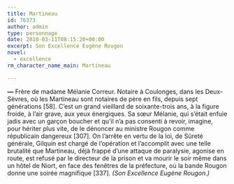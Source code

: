 ```yaml
---
title: Martineau
id: 76373
author: admin
type: personnage
date: 2010-03-11T08:15:20+00:00
excerpt: Son Excellence Eugène Rougon
novel:
  - excellence
rm_character_name_main: Martineau

---
```

**—** Frère de madame Mélanie Correur. Notaire à Coulonges, dans les Deux-Sèvres, où les Martineau sont notaires de père en fils, depuis sept générations [58]. C’est un grand vieillard de soixante-trois ans, à la figure froide, à l’air grave, aux yeux énergiques. Sa sœur Mélanie, qui s’était enfuie jadis avec un garçon boucher et qu’il n’a pas consenti à revoir, imagine, pour hériter plus vite, de le dénoncer au ministre Rougon comme républicain dangereux [307]. On l’arrête en vertu de la loi, de Sûreté générale, Gilquin est chargé de l’opération et l’accomplit avec une telle brutalité que Martineau, déjà frappé d’une attaque de paralysie, agonise en route, est refusé par le directeur de la prison et va mourir le soir même dans un hôtel de Niort, en face des fenêtres de la préfecture, où la bande Rougon donne une soirée magnifique [337]. _(Son Excellence Eugène Rougon.)_